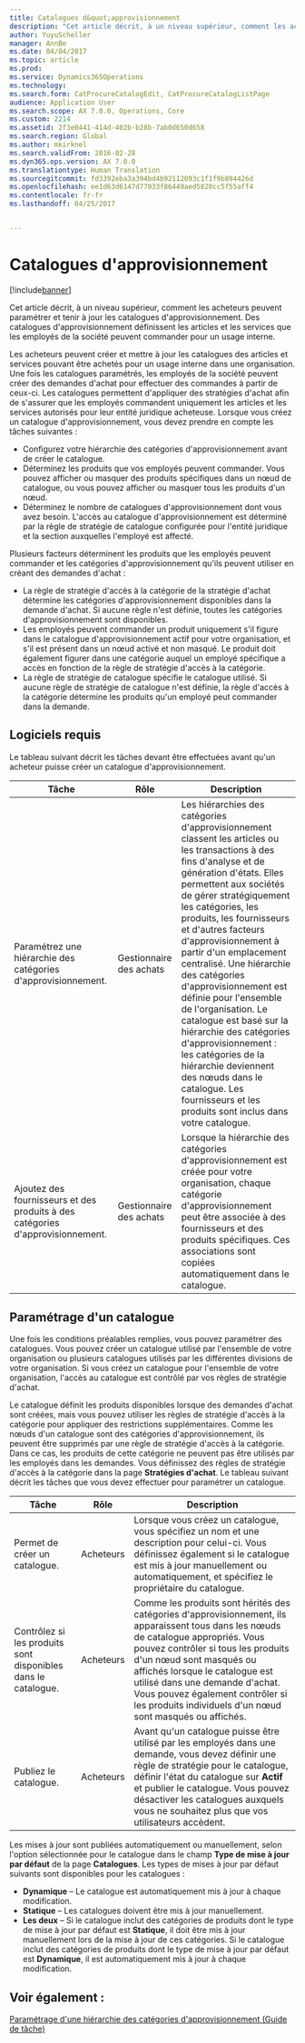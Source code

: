 ```yaml
---
title: Catalogues d&quot;approvisionnement
description: "Cet article décrit, à un niveau supérieur, comment les acheteurs peuvent paramétrer et tenir à jour les catalogues d&quot;approvisionnement. Des catalogues d&quot;approvisionnement définissent les articles et les services que les employés de la société peuvent commander pour un usage interne."
author: YuyuScheller
manager: AnnBe
ms.date: 04/04/2017
ms.topic: article
ms.prod: 
ms.service: Dynamics365Operations
ms.technology: 
ms.search.form: CatProcureCatalogEdit, CatProcureCatalogListPage
audience: Application User
ms.search.scope: AX 7.0.0, Operations, Core
ms.custom: 2214
ms.assetid: 2f3e0441-414d-402b-b28b-7ab0d650d658
ms.search.region: Global
ms.author: mkirknel
ms.search.validFrom: 2016-02-28
ms.dyn365.ops.version: AX 7.0.0
ms.translationtype: Human Translation
ms.sourcegitcommit: fd3392eba3a394bd4b92112093c1f1f9b894426d
ms.openlocfilehash: ee1d63d6147d77033f86449aed5820cc5f55aff4
ms.contentlocale: fr-fr
ms.lasthandoff: 04/25/2017


---
```


# <a name="procurement-catalogs"></a>Catalogues d'approvisionnement

[!include[banner](../includes/banner.md)]


Cet article décrit, à un niveau supérieur, comment les acheteurs peuvent paramétrer et tenir à jour les catalogues d'approvisionnement. Des catalogues d'approvisionnement définissent les articles et les services que les employés de la société peuvent commander pour un usage interne.

Les acheteurs peuvent créer et mettre à jour les catalogues des articles et services pouvant être achetés pour un usage interne dans une organisation. Une fois les catalogues paramétrés, les employés de la société peuvent créer des demandes d'achat pour effectuer des commandes à partir de ceux-ci. Les catalogues permettent d'appliquer des stratégies d'achat afin de s'assurer que les employés commandent uniquement les articles et les services autorisés pour leur entité juridique acheteuse. Lorsque vous créez un catalogue d'approvisionnement, vous devez prendre en compte les tâches suivantes :

-   Configurez votre hiérarchie des catégories d'approvisionnement avant de créer le catalogue.
-   Déterminez les produits que vos employés peuvent commander. Vous pouvez afficher ou masquer des produits spécifiques dans un nœud de catalogue, ou vous pouvez afficher ou masquer tous les produits d'un nœud.
-   Déterminez le nombre de catalogues d'approvisionnement dont vous avez besoin. L'accès au catalogue d'approvisionnement est déterminé par la règle de stratégie de catalogue configurée pour l'entité juridique et la section auxquelles l'employé est affecté.

Plusieurs facteurs déterminent les produits que les employés peuvent commander et les catégories d'approvisionnement qu'ils peuvent utiliser en créant des demandes d'achat :

-   La règle de stratégie d'accès à la catégorie de la stratégie d'achat détermine les catégories d'approvisionnement disponibles dans la demande d'achat. Si aucune règle n'est définie, toutes les catégories d'approvisionnement sont disponibles.
-   Les employés peuvent commander un produit uniquement s'il figure dans le catalogue d'approvisionnement actif pour votre organisation, et s'il est présent dans un nœud activé et non masqué. Le produit doit également figurer dans une catégorie auquel un employé spécifique a accès en fonction de la règle de stratégie d'accès à la catégorie.
-   La règle de stratégie de catalogue spécifie le catalogue utilisé. Si aucune règle de stratégie de catalogue n'est définie, la règle d'accès à la catégorie détermine les produits qu'un employé peut commander dans la demande.

## <a name="prerequisites"></a>Logiciels requis
Le tableau suivant décrit les tâches devant être effectuées avant qu'un acheteur puisse créer un catalogue d'approvisionnement.

| Tâche                                                | Rôle               | Description                                                                                                                                                                                                                                                                                                                                                                                                                                                                                                             |
|-----------------------------------------------------|--------------------|-------------------------------------------------------------------------------------------------------------------------------------------------------------------------------------------------------------------------------------------------------------------------------------------------------------------------------------------------------------------------------------------------------------------------------------------------------------------------------------------------------------------------|
| Paramétrez une hiérarchie des catégories d'approvisionnement.            | Gestionnaire des achats | Les hiérarchies des catégories d'approvisionnement classent les articles ou les transactions à des fins d'analyse et de génération d'états. Elles permettent aux sociétés de gérer stratégiquement les catégories, les produits, les fournisseurs et d'autres facteurs d'approvisionnement à partir d'un emplacement centralisé. Une hiérarchie des catégories d'approvisionnement est définie pour l'ensemble de l'organisation. Le catalogue est basé sur la hiérarchie des catégories d'approvisionnement : les catégories de la hiérarchie deviennent des nœuds dans le catalogue. Les fournisseurs et les produits sont inclus dans votre catalogue. |
| Ajoutez des fournisseurs et des produits à des catégories d'approvisionnement. | Gestionnaire des achats | Lorsque la hiérarchie des catégories d'approvisionnement est créée pour votre organisation, chaque catégorie d'approvisionnement peut être associée à des fournisseurs et des produits spécifiques. Ces associations sont copiées automatiquement dans le catalogue.                                                                                                                                                                                                                                                                                           |

## <a name="setting-up-a-catalog"></a>Paramétrage d'un catalogue
Une fois les conditions préalables remplies, vous pouvez paramétrer des catalogues. Vous pouvez créer un catalogue utilisé par l'ensemble de votre organisation ou plusieurs catalogues utilisés par les différentes divisions de votre organisation. Si vous créez un catalogue pour l'ensemble de votre organisation, l'accès au catalogue est contrôlé par vos règles de stratégie d'achat.  

Le catalogue définit les produits disponibles lorsque des demandes d'achat sont créées, mais vous pouvez utiliser les règles de stratégie d'accès à la catégorie pour appliquer des restrictions supplémentaires. Comme les nœuds d'un catalogue sont des catégories d'approvisionnement, ils peuvent être supprimés par une règle de stratégie d'accès à la catégorie. Dans ce cas, les produits de cette catégorie ne peuvent pas être utilisés par les employés dans les demandes. Vous définissez des règles de stratégie d'accès à la catégorie dans la page **Stratégies d'achat**. Le tableau suivant décrit les tâches que vous devez effectuer pour paramétrer un catalogue.

| Tâche                                                   | Rôle             | Description                                                                                                                                                                                                                                                                                                                  |
|--------------------------------------------------------|------------------|------------------------------------------------------------------------------------------------------------------------------------------------------------------------------------------------------------------------------------------------------------------------------------------------------------------------------|
| Permet de créer un catalogue.                                  | Acheteurs | Lorsque vous créez un catalogue, vous spécifiez un nom et une description pour celui-ci. Vous définissez également si le catalogue est mis à jour manuellement ou automatiquement, et spécifiez le propriétaire du catalogue.                                                                                                                                      |
| Contrôlez si les produits sont disponibles dans le catalogue. | Acheteurs | Comme les produits sont hérités des catégories d'approvisionnement, ils apparaissent tous dans les nœuds de catalogue appropriés. Vous pouvez contrôler si tous les produits d'un nœud sont masqués ou affichés lorsque le catalogue est utilisé dans une demande d'achat. Vous pouvez également contrôler si les produits individuels d'un nœud sont masqués ou affichés. |
| Publiez le catalogue.                                   | Acheteurs | Avant qu'un catalogue puisse être utilisé par les employés dans une demande, vous devez définir une règle de stratégie pour le catalogue, définir l'état du catalogue sur **Actif** et publier le catalogue. Vous pouvez désactiver les catalogues auxquels vous ne souhaitez plus que vos utilisateurs accèdent.                                              |

Les mises à jour sont publiées automatiquement ou manuellement, selon l'option sélectionnée pour le catalogue dans le champ **Type de mise à jour par défaut** de la page **Catalogues**. Les types de mises à jour par défaut suivants sont disponibles pour les catalogues :

-   **Dynamique** – Le catalogue est automatiquement mis à jour à chaque modification.
-   **Statique** – Les catalogues doivent être mis à jour manuellement.
-   **Les deux** – Si le catalogue inclut des catégories de produits dont le type de mise à jour par défaut est **Statique**, il doit être mis à jour manuellement lors de la mise à jour de ces catégories. Si le catalogue inclut des catégories de produits dont le type de mise à jour par défaut est **Dynamique**, il est automatiquement mis à jour à chaque modification.


<a name="see-also"></a>Voir également :
--------

[Paramétrage d'une hiérarchie des catégories d'approvisionnement (Guide de tâche)](http://ax.help.dynamics.com/en/wiki/set-up-a-procurement-category-hierarchy/)




